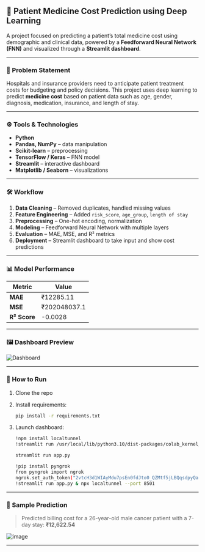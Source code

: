 ## 🧠 Patient Medicine Cost Prediction using Deep Learning

A project focused on predicting a patient’s total medicine cost using demographic and clinical data, powered by a **Feedforward Neural Network (FNN)** and visualized through a **Streamlit dashboard**.

---
### 📌 Problem Statement

Hospitals and insurance providers need to anticipate patient treatment costs for budgeting and policy decisions. This project uses deep learning to predict **medicine cost** based on patient data such as age, gender, diagnosis, medication, insurance, and length of stay.

---

### ⚙️ Tools & Technologies

* **Python**
* **Pandas, NumPy** – data manipulation
* **Scikit-learn** – preprocessing
* **TensorFlow / Keras** – FNN model
* **Streamlit** – interactive dashboard
* **Matplotlib / Seaborn** – visualizations
---

### 🛠️ Workflow

1. **Data Cleaning** – Removed duplicates, handled missing values
2. **Feature Engineering** – Added `risk_score`, `age_group`, `length of stay`
3. **Preprocessing** – One-hot encoding, normalization
4. **Modeling** – Feedforward Neural Network with multiple layers
5. **Evaluation** – MAE, MSE, and R² metrics
6. **Deployment** – Streamlit dashboard to take input and show cost predictions

---

### 📊 Model Performance

| Metric       | Value  |
| ------------ | ------ |
| **MAE**      | ₹12285.11 |
| **MSE**      | ₹202048037.1 |
| **R² Score** | -0.0028   |

---

### 🖼 Dashboard Preview

![Dashboard](https://github.com/user-attachments/assets/e6a38250-678e-4903-9838-dc5a0de78b0c)

---

### 🚀 How to Run

1. Clone the repo
2. Install requirements:

   ```bash
   pip install -r requirements.txt
   ```
3. Launch dashboard:
   ```bash
   !npm install localtunnel
   !streamlit run /usr/local/lib/python3.10/dist-packages/colab_kernel_launcher.py &>/dev/null&
   ```
   
   ```bash
   streamlit run app.py
   ```
   ```bash
   !pip install pyngrok
   from pyngrok import ngrok
   ngrok.set_auth_token("2vtcH3d1WIAyMdu7psEn0fdJto0_QZMtf5jLBQqsdpyQa1m6")  # Replace with your ngrok token
   !streamlit run app.py & npx localtunnel --port 8501
   ```
---

### 📌 Sample Prediction

> Predicted billing cost for a 26-year-old male cancer patient with a 7-day stay:
> **₹12,622.54**

![image](https://github.com/user-attachments/assets/8aad0b36-552f-4787-bcda-6b9c328ae402)

---


